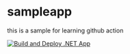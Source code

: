 # sampleapp
this is a sample for learning github action

[![Build and Deploy .NET App](https://github.com/qfChenMSFT/sampleapp/actions/workflows/build-and-deploy.yml/badge.svg)](https://github.com/qfChenMSFT/sampleapp/actions/workflows/build-and-deploy.yml)
